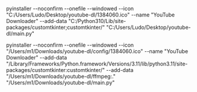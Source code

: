 pyinstaller --noconfirm --onefile --windowed --icon "C:/Users/Ludo/Desktop/youtube-dl/1384060.ico" --name "YouTube Downloader" --add-data "C:/Python310/Lib/site-packages/customtkinter;customtkinter/" "C:/Users/Ludo/Desktop/youtube-dl/main.py"

pyinstaller --noconfirm --onefile --windowed --icon "/Users/m1/Downloads/youtube-dl/config/1384060.ico" --name "YouTube Downloader" --add-data "/Library/Frameworks/Python.framework/Versions/3.11/lib/python3.11/site-packages/customtkinter:customtkinter/" --add-data "/Users/m1/Downloads/youtube-dl/ffmpeg:." "/Users/m1/Downloads/youtube-dl/main.py"

